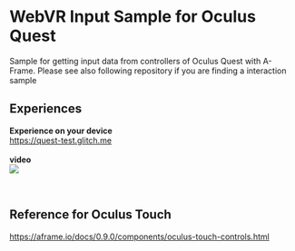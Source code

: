 # WebVR Input Sample for Oculus Quest
Sample for getting input data from controllers of Oculus Quest with A-Frame. 
Please see also following repository if you are finding a interaction sample


## Experiences<br>
<b>Experience on your device</b><br>
https://quest-test.glitch.me
<br><br>
<b>video</b>
<br>
[![](https://img.youtube.com/vi/vOsfX_jxClY/0.jpg)](https://www.youtube.com/watch?v=vOsfX_jxClY)

<br>

## Reference for Oculus Touch<br>
https://aframe.io/docs/0.9.0/components/oculus-touch-controls.html
